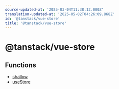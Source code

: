 ```yaml
---
source-updated-at: '2025-03-04T11:38:12.000Z'
translation-updated-at: '2025-05-02T04:26:09.868Z'
id: '@tanstack/vue-store'
title: '@tanstack/vue-store'
---
```


<!-- DO NOT EDIT: this page is autogenerated from the type comments -->

# @tanstack/vue-store

## Functions

- [shallow](functions/shallow.md)
- [useStore](functions/usestore.md)
